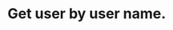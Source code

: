 #  Get user by user name.

<api-endpoint openapi-path="../../specifications/api.yml" method="GET" endpoint="/user/{username}"/>
